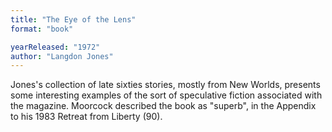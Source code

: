 ```yaml
---
title: "The Eye of the Lens"
format: "book"

yearReleased: "1972"
author: "Langdon Jones"
---
```

Jones's collection of late sixties stories,  mostly from New Worlds, presents some interesting examples of the sort of  speculative fiction associated with the magazine. Moorcock described the book as  "superb", in the Appendix to his 1983 Retreat from Liberty (90).